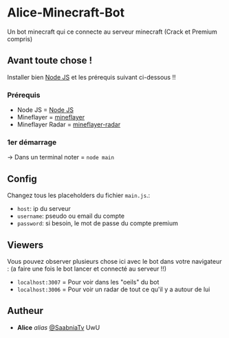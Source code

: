 # Alice-Minecraft-Bot

Un bot minecraft qui ce connecte au serveur minecraft (Crack et Premium compris)

## Avant toute chose !

Installer bien [Node JS](https://nodejs.org/en/) et les prérequis suivant ci-dessous !!

### Prérequis

- Node JS = [Node JS](https://nodejs.org/en/)
- Mineflayer = [mineflayer](https://www.npmjs.com/package/mineflayer)
- Mineflayer Radar = [mineflayer-radar](https://www.npmjs.com/package/mineflayer-radar)

### 1er démarrage

-> Dans un terminal noter = ``node main``

## Config
Changez tous les placeholders du fichier ``main.js``.:
 - `host`: ip du serveur
 - `username`: pseudo ou email du compte
 - `password`: si besoin, le mot de passe du compte premium

## Viewers

Vous pouvez observer plusieurs chose ici avec le bot dans votre navigateur :
(a faire une fois le bot lancer et connecté au serveur !!) 

- ```localhost:3007``` = Pour voir dans les "oeils" du bot 
- ```localhost:3006``` = Pour voir un radar de tout ce qu'il y a autour de lui


## Autheur

* **Alice** _alias_ [@SaabniaTv](https://github.com/SaabniaTv) UwU

